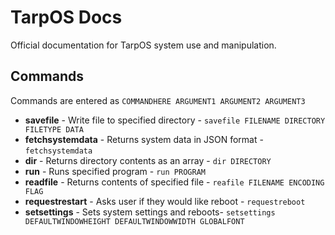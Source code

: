 # TarpOS Docs
Official documentation for TarpOS system use and manipulation.

## Commands
Commands are entered as `COMMANDHERE ARGUMENT1 ARGUMENT2 ARGUMENT3`
- <b>savefile</b> - Write file to specified directory - `savefile FILENAME DIRECTORY FILETYPE DATA`
- <b>fetchsystemdata</b> - Returns system data in JSON format - `fetchsystemdata`
- <b>dir</b> - Returns directory contents as an array  - `dir DIRECTORY`
- <b>run</b> - Runs specified program - `run PROGRAM`
- <b>readfile</b> - Returns contents of specified file - `reafile FILENAME ENCODING FLAG` 
- <b>requestrestart</b> - Asks user if they would like reboot - `requestreboot`
- <b>setsettings</b> - Sets system settings and reboots- `setsettings DEFAULTWINDOWHEIGHT DEFAULTWINDOWWIDTH GLOBALFONT`
